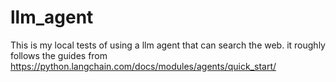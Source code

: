 # llm_agent
This is my local tests of using a llm agent that can search the web. it roughly follows the guides from https://python.langchain.com/docs/modules/agents/quick_start/ 
